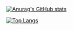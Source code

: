 [![Anurag's GitHub stats](https://github-readme-stats.vercel.app/api?username=MXD-K1)](https://github.com/anuraghazra/github-readme-stats)

[![Top Langs](https://github-readme-stats.vercel.app/api/top-langs/?username=MXD-K1)](https://github.com/anuraghazra/github-readme-stats)